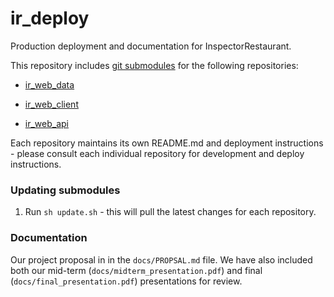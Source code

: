 # ir_deploy
Production deployment and documentation for InspectorRestaurant.

This repository includes [git submodules](https://git-scm.com/book/en/v2/Git-Tools-Submodules) for the following repositories:

- [ir_web_data](https://github.com/InspectorRestaurant/ir_web_data)

- [ir_web_client](https://github.com/InspectorRestaurant/ir_web_client)

- [ir_web_api](https://github.com/InspectorRestaurant/ir_web_api)

Each repository maintains its own README.md and deployment instructions - please consult each individual repository for development and deploy instructions.

### Updating submodules

1. Run `sh update.sh` - this will pull the latest changes for each repository.

### Documentation

Our project proposal in in the `docs/PROPSAL.md` file. We have also included both our mid-term (`docs/midterm_presentation.pdf`) and final (`docs/final_presentation.pdf`) presentations for review.